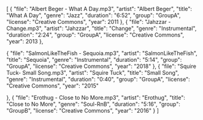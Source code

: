 [ { "file": "Albert Beger - What A Day.mp3", "artist": "Albert Beger", "title": "What A Day", "genre": "Jazz", "duration": "6:52", "group": "GroupA", "license": "Creative Commons", "year": 2011 }, { "file": "Jahzzar - Change.mp3", "artist": "Jahzzar", "title": "Change", "genre": "Instrumental", "duration": "2:24", "group": "GroupA", "license": "Creative Commons", "year": 2013 },

{ "file": "SalmonLikeTheFish - Sequoia.mp3", "artist": "SalmonLikeTheFish", "title": "Sequoia", "genre": "Instrumental", "duration": "5:14", "group": "GroupA", "license": "Creative Commons", "year": "2018" }, { "file": "Squire Tuck- Small Song.mp3", "artist": "Squire Tuck", "title": "Small Song", "genre": "Instrumental", "duration": "0:40", "group": "GroupA", "license": "Creative Commons", "year": "2015"

}, { "file": "Erothug - Close to No More.mp3", "artist": "Erothug", "title": "Close to No More", "genre": "Soul-RnB", "duration": "5:16", "group": "GroupB", "license": "Creative Commons", "year": "2016" } ]
